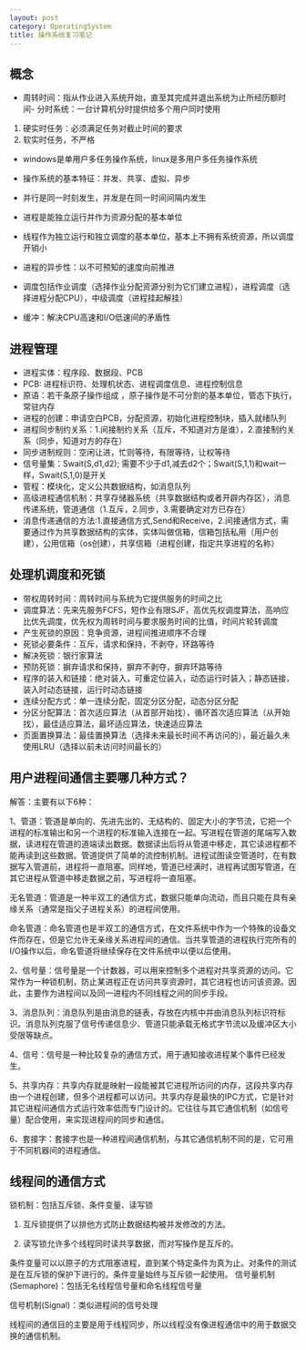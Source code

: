 ```yaml
---
layout: post
category: OperatingSystem
title: 操作系统复习笔记
---
```


## 概念

- 周转时间：指从作业进入系统开始，直至其完成并退出系统为止所经历额时间- 分时系统：一台计算机分时提供给多个用户同时使用

1. 硬实时任务：必须满足任务对截止时间的要求
2. 软实时任务，不严格

- windows是单用户多任务操作系统，linux是多用户多任务操作系统

- 操作系统的基本特征：并发、共享、虚拟、异步
- 并行是同一时刻发生，并发是在同一时间间隔内发生
- 进程是能独立运行并作为资源分配的基本单位
- 线程作为独立运行和独立调度的基本单位，基本上不拥有系统资源，所以调度开销小
- 进程的异步性：以不可预知的速度向前推进
- 调度包括作业调度（选择作业分配资源分别为它们建立进程），进程调度（选择进程分配CPU），中级调度（进程挂起解挂）
- 缓冲：解决CPU高速和I/O低速间的矛盾性

## 进程管理
- 进程实体：程序段、数据段、PCB
- PCB: 进程标识符、处理机状态、进程调度信息、进程控制信息
- 原语：若干条原子操作组成 ，原子操作是不可分割的基本单位，管态下执行，常驻内存
- 进程的创建：申请空白PCB，分配资源，初始化进程控制块，插入就绪队列
- 进程同步制约关系：1.间接制约关系（互斥，不知道对方是谁），2.直接制约关系（同步，知道对方的存在）
- 同步进制规则：空闲让进，忙则等待，有限等待，让权等待
- 信号量集：Swait(S,d1,d2); 需要不少于d1,减去d2个；Swait(S,1,1)和wait一样，Swait(S,1,0)是开关
- 管程：模块化，定义公共数据结构，如消息队列
- 高级进程通信机制：共享存储器系统（共享数据结构或者开辟内存区），消息传递系统，管道通信（1.互斥，2.同步，3.需要确定对方已存在）
- 消息传递通信的方法:1.直接通信方式,Send和Receive，2.间接通信方式，需要通过作为共享数据结构的实体，实体叫做信箱，信箱包括私用（用户创建），公用信箱（os创建），共享信箱（进程创建，指定共享进程的名称）

## 处理机调度和死锁
- 带权周转时间：周转时间与系统为它提供服务的时间之比
- 调度算法：先来先服务FCFS，短作业有限SJF，高优先权调度算法，高响应比优先调度，优先权为周转时间与要求服务时间的比值，时间片轮转调度
- 产生死锁的原因：竞争资源，进程间推进顺序不合理
- 死锁必要条件：互斥，请求和保持，不剥夺，环路等待
- 解决死锁：银行家算法
- 预防死锁：摒弃请求和保持，摒弃不剥夺，摒弃环路等待
- 程序的装入和链接：绝对装入，可重定位装入，动态运行时装入；静态链接，装入时动态链接，运行时动态链接
- 连续分配方式：单一连续分配，固定分区分配，动态分区分配
- 分区分配算法：首次适应算法（从首部开始找），循环首次适应算法（从开始找），最佳适应算法，最坏适应算法，快速适应算法
- 页面置换算法：最佳置换算法（选择未来最长时间不再访问的），最近最久未使用LRU（选择以前未访问时间最长的）

## 用户进程间通信主要哪几种方式？

解答：主要有以下6种：

1、管道：管道是单向的、先进先出的、无结构的、固定大小的字节流，它把一个进程的标准输出和另一个进程的标准输入连接在一起。写进程在管道的尾端写入数据，读进程在管道的道端读出数据。数据读出后将从管道中移走，其它读进程都不能再读到这些数据。管道提供了简单的流控制机制。进程试图读空管道时，在有数据写入管道前，进程将一直阻塞。同样地，管道已经满时，进程再试图写管道，在其它进程从管道中移走数据之前，写进程将一直阻塞。

无名管道：管道是一种半双工的通信方式，数据只能单向流动，而且只能在具有亲缘关系（通常是指父子进程关系）的进程间使用。

命名管道：命名管道也是半双工的通信方式，在文件系统中作为一个特殊的设备文件而存在，但是它允许无亲缘关系进程间的通信。当共享管道的进程执行完所有的I/O操作以后，命名管道将继续保存在文件系统中以便以后使用。

2、信号量：信号量是一个计数器，可以用来控制多个进程对共享资源的访问。它常作为一种锁机制，防止某进程正在访问共享资源时，其它进程也访问该资源。因此，主要作为进程间以及同一进程内不同线程之间的同步手段。

3、消息队列：消息队列是由消息的链表，存放在内核中并由消息队列标识符标识。消息队列克服了信号传递信息少、管道只能承载无格式字节流以及缓冲区大小受限等缺点。

4、信号：信号是一种比较复杂的通信方式，用于通知接收进程某个事件已经发生。

5、共享内存：共享内存就是映射一段能被其它进程所访问的内存，这段共享内存由一个进程创建，但多个进程都可以访问。共享内存是最快的IPC方式，它是针对其它进程间通信方式运行效率低而专门设计的。它往往与其它通信机制（如信号量）配合使用，来实现进程间的同步和通信。

6、套接字：套接字也是一种进程间通信机制，与其它通信机制不同的是，它可用于不同机器间的进程通信。

## 线程间的通信方式
锁机制：包括互斥锁、条件变量、读写锁

1. 互斥锁提供了以排他方式防止数据结构被并发修改的方法。

2. 读写锁允许多个线程同时读共享数据，而对写操作是互斥的。

条件变量可以以原子的方式阻塞进程，直到某个特定条件为真为止。对条件的测试是在互斥锁的保护下进行的。条件变量始终与互斥锁一起使用。
信号量机制(Semaphore)：包括无名线程信号量和命名线程信号量

信号机制(Signal)：类似进程间的信号处理

线程间的通信目的主要是用于线程同步，所以线程没有像进程通信中的用于数据交换的通信机制。